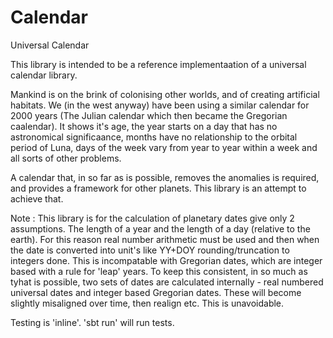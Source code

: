 # Calendar
Universal Calendar

This library is intended to be a reference implementaation of a universal calendar library.

Mankind is on the brink of colonising other worlds, and of creating artificial habitats. We (in the west anyway) have been using a similar calendar for 2000 years (The Julian calendar which then became the Gregorian caalendar). It shows it's age, the year starts on a day that has no astronomical significaance, months have no relationship to the orbital period of Luna, days of the week vary from year to year within a week and all sorts of other problems.

A calendar that, in so far as is possible, removes the anomalies is required, and provides a framework for other planets. This library is an attempt to achieve that.

Note : This library is for the calculation of planetary dates give only 2 assumptions. The length of a year and the length of a day (relative to the earth). For this reason real number arithmetic must be used and then when the date is converted into unit's like YY+DOY rounding/truncation to integers done. This is incompatable with Gregorian dates, which are integer based with a rule for 'leap' years. To keep this consistent, in so much as tyhat is possible, two sets of dates are calculated internally - real numbered universal dates and integer based Gregorian dates. These will become slightly misaligned over time, then realign etc. This is unavoidable.

Testing is 'inline'. 'sbt run' will run tests.
